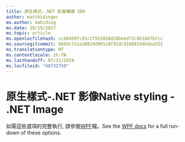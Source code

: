 ```yaml
---
title: 原生樣式-.NET 影像轉譯 SDK
author: matthidinger
ms.author: mahiding
ms.date: 10/19/2017
ms.topic: article
ms.openlocfilehash: cc00459fc91c27553828d28bbed72c8b1687b7cc
ms.sourcegitcommit: 6889c7e1a38029d965c8f91dc9108819dbdea552
ms.translationtype: MT
ms.contentlocale: zh-TW
ms.lasthandoff: 07/31/2019
ms.locfileid: "68732750"
---
```

# <a name="native-styling---net-image"></a><span data-ttu-id="92423-102">原生樣式-.NET 影像</span><span class="sxs-lookup"><span data-stu-id="92423-102">Native styling - .NET Image</span></span>

<span data-ttu-id="92423-103">如需這些選項的完整執行, 請參閱[WPF](../net-wpf/getting-started.md)檔。</span><span class="sxs-lookup"><span data-stu-id="92423-103">See the [WPF docs](../net-wpf/getting-started.md) for a full run-down of these options.</span></span>